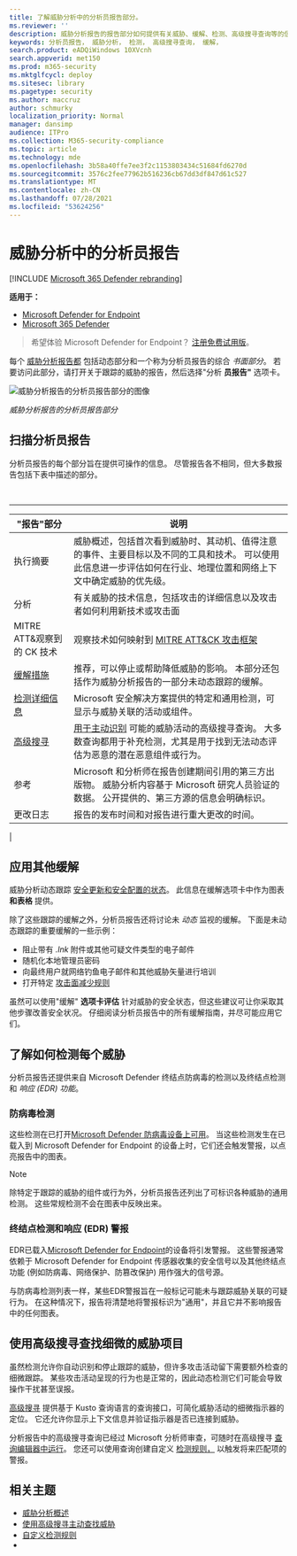```yaml
---
title: 了解威胁分析中的分析员报告部分。
ms.reviewer: ''
description: 威胁分析报告的报告部分如何提供有关威胁、缓解、检测、高级搜寻查询等的信息。
keywords: 分析员报告， 威胁分析， 检测， 高级搜寻查询， 缓解，
search.product: eADQiWindows 10XVcnh
search.appverid: met150
ms.prod: m365-security
ms.mktglfcycl: deploy
ms.sitesec: library
ms.pagetype: security
ms.author: maccruz
author: schmurky
localization_priority: Normal
manager: dansimp
audience: ITPro
ms.collection: M365-security-compliance
ms.topic: article
ms.technology: mde
ms.openlocfilehash: 3b58a40ffe7ee3f2c1153803434c51684fd6270d
ms.sourcegitcommit: 3576c2fee77962b516236cb67dd3df847d61c527
ms.translationtype: MT
ms.contentlocale: zh-CN
ms.lasthandoff: 07/28/2021
ms.locfileid: "53624256"
---
```

# <a name="the-analyst-report-in-threat-analytics"></a>威胁分析中的分析员报告

[!INCLUDE [Microsoft 365 Defender rebranding](../../includes/microsoft-defender.md)]

**适用于：**
- [Microsoft Defender for Endpoint](https://go.microsoft.com/fwlink/p/?linkid=2154037)
- [Microsoft 365 Defender](https://go.microsoft.com/fwlink/?linkid=2118804)

> 希望体验 Microsoft Defender for Endpoint？ [注册免费试用版](https://www.microsoft.com/microsoft-365/windows/microsoft-defender-atp?ocid=docs-wdatp-exposedapis-abovefoldlink)。

每个 [威胁分析报告都](threat-analytics.md) 包括动态部分和一个称为分析员报告的综合 _书面部分_。 若要访问此部分，请打开关于跟踪的威胁的报告，然后选择"分析 **员报告"** 选项卡。

![威胁分析报告的分析员报告部分的图像](images/ta-analyst-report-small.png)

_威胁分析报告的分析员报告部分_

## <a name="scan-the-analyst-report"></a>扫描分析员报告

分析员报告的每个部分旨在提供可操作的信息。 尽管报告各不相同，但大多数报告包括下表中描述的部分。

<br>

****

|"报告"部分|说明|
|---|---|
|执行摘要|威胁概述，包括首次看到威胁时、其动机、值得注意的事件、主要目标以及不同的工具和技术。 可以使用此信息进一步评估如何在行业、地理位置和网络上下文中确定威胁的优先级。|
|分析|有关威胁的技术信息，包括攻击的详细信息以及攻击者如何利用新技术或攻击面|
|MITRE ATT&观察到的 CK 技术|观察技术如何映射到 [MITRE ATT&CK 攻击框架](https://attack.mitre.org/)|
|[缓解措施](#apply-additional-mitigations)|推荐，可以停止或帮助降低威胁的影响。 本部分还包括作为威胁分析报告的一部分未动态跟踪的缓解。|
|[检测详细信息](#understand-how-each-threat-can-be-detected)|Microsoft 安全解决方案提供的特定和通用检测，可显示与威胁关联的活动或组件。|
|[高级搜寻](#find-subtle-threat-artifacts-using-advanced-hunting)|[用于主动识别](advanced-hunting-overview.md) 可能的威胁活动的高级搜寻查询。 大多数查询都用于补充检测，尤其是用于找到无法动态评估为恶意的潜在恶意组件或行为。|
|参考|Microsoft 和分析师在报告创建期间引用的第三方出版物。 威胁分析内容基于 Microsoft 研究人员验证的数据。 公开提供的、第三方源的信息会明确标识。|
|更改日志|报告的发布时间和对报告进行重大更改的时间。|
|

## <a name="apply-additional-mitigations"></a>应用其他缓解

威胁分析动态跟踪 [安全更新和安全配置的状态](threat-analytics.md#mitigations-review-list-of-mitigations-and-the-status-of-your-devices)。 此信息在缓解选项卡中作为图表 **和表格** 提供。

除了这些跟踪的缓解之外，分析员报告还将讨论未 _动态_ 监视的缓解。 下面是未动态跟踪的重要缓解的一些示例：

- 阻止带有 _.lnk_ 附件或其他可疑文件类型的电子邮件
- 随机化本地管理员密码
- 向最终用户就网络钓鱼电子邮件和其他威胁矢量进行培训
- 打开特定 [攻击面减少规则](attack-surface-reduction.md)

虽然可以使用"缓解" **选项卡评估** 针对威胁的安全状态，但这些建议可让你采取其他步骤改善安全状况。 仔细阅读分析员报告中的所有缓解指南，并尽可能应用它们。

## <a name="understand-how-each-threat-can-be-detected"></a>了解如何检测每个威胁

分析员报告还提供来自 Microsoft Defender 终结点防病毒的检测以及终结点检测和 _响应 (EDR) 功能_。

### <a name="antivirus-detections"></a>防病毒检测

这些检测在已打开[Microsoft Defender 防病毒设备上可用](/windows/security/threat-protection/microsoft-defender-antivirus/microsoft-defender-antivirus-in-windows-10)。 当这些检测发生在已载入到 Microsoft Defender for Endpoint 的设备上时，它们还会触发警报，以点亮报告中的图表。

> [!NOTE]
> 除特定于跟踪的威胁的组件或行为外，分析员报告还列出了可标识各种威胁的通用检测。 这些常规检测不会在图表中反映出来。

### <a name="endpoint-detection-and-response-edr-alerts"></a>终结点检测和响应 (EDR) 警报

EDR已载入[Microsoft Defender for Endpoint](onboard-configure.md)的设备将引发警报。 这些警报通常依赖于 Microsoft Defender for Endpoint 传感器收集的安全信号以及其他终结点功能 (例如防病毒、网络保护、防篡改保护) 用作强大的信号源。

与防病毒检测列表一样，某些EDR警报旨在一般标记可能未与跟踪威胁关联的可疑行为。 在这种情况下，报告将清楚地将警报标识为"通用"，并且它并不影响报告中的任何图表。

## <a name="find-subtle-threat-artifacts-using-advanced-hunting"></a>使用高级搜寻查找细微的威胁项目

虽然检测允许你自动识别和停止跟踪的威胁，但许多攻击活动留下需要额外检查的细微跟踪。 某些攻击活动呈现的行为也是正常的，因此动态检测它们可能会导致操作干扰甚至误报。

[高级搜寻](advanced-hunting-overview.md) 提供基于 Kusto 查询语言的查询接口，可简化威胁活动的细微指示器的定位。 它还允许你显示上下文信息并验证指示器是否已连接到威胁。

分析报告中的高级搜寻查询已经过 Microsoft 分析师审查，可随时在高级搜寻 [查询编辑器中运行](https://securitycenter.windows.com/advanced-hunting)。 您还可以使用查询创建自定义 [检测规则，](custom-detection-rules.md) 以触发将来匹配项的警报。

## <a name="related-topics"></a>相关主题

- [威胁分析概述](threat-analytics.md)
- [使用高级搜寻主动查找威胁](advanced-hunting-overview.md)
- [自定义检测规则](custom-detection-rules.md)
- 
